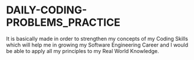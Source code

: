 # DAILY-CODING-PROBLEMS_PRACTICE
It is basically made in order to strengthen my concepts of my Coding Skills which will help me in growing my Software Engineering Career and I would be able to apply all my principles to my Real World Knowledge.
